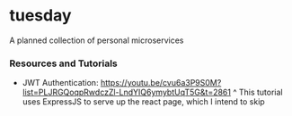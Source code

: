 # tuesday

A planned collection of personal microservices

### Resources and Tutorials

- JWT Authentication: https://youtu.be/cvu6a3P9S0M?list=PLJRGQoqpRwdczZl-LndYIQ6ymybtUqT5G&t=2861
  ^ This tutorial uses ExpressJS to serve up the react page, which I intend to skip
